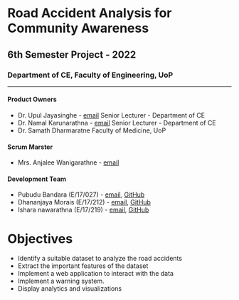 # Road Accident Analysis for Community Awareness
## 6th Semester Project - 2022
### Department of CE, Faculty of Engineering, UoP

---

#### Product Owners
- Dr. Upul Jayasinghe - [email](mailto:upuljm@eng.pdn.ac.lk)
Senior Lecturer - Department of CE
- Dr. Namal Karunarathna - [email](mailto:namal@eng.pdn.ac.lk)
Senior Lecturer - Department of CE
- Dr. Samath Dharmaratne
Faculty of Medicine, UoP
#### Scrum Marster
- Mrs. Anjalee Wanigarathne - [email](mailto:anj.wanigarathne@eng.pdn.ac.lk)
#### Development Team
- Pubudu Bandara (E/17/027) - [email](mailto:pubuducb@gmail.com), [GitHub](https://github.com/pubuducb)
- Dhananjaya Morais (E/17/212) - [email](mailto:e17212@eng.pdn.ac.lk), [GitHub](https://github.com)
- Ishara nawarathna (E/17/219) - [email](mailto:e17219@eng.pdn.ac.lk), [GitHub](https://github.com)
# Objectives
- Identify a suitable dataset to analyze the road accidents
- Extract the important features of the dataset 
- Implement a web application to interact with the data
- Implement a warning system. 
- Display analytics and visualizations
